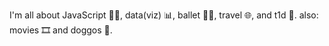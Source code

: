 I'm all about JavaScript 👩‍💻, data(viz) 📊, ballet 👯‍♀️, travel 🌐, and t1d 💉. also: movies 🎞️ and doggos 🐶.